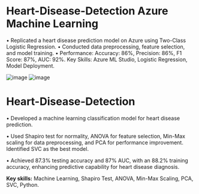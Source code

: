 # **Heart-Disease-Detection Azure Machine Learning** 
• Replicated a heart disease prediction model on Azure using Two-Class Logistic Regression.
• Conducted data preprocessing, feature selection, and model training.
• Performance: Accuracy: 86%, Precision: 86%, F1 Score: 87%, AUC: 92%.
Key Skills: Azure ML Studio, Logistic Regression, Model Deployment.

![image](https://github.com/user-attachments/assets/abbb31c8-878b-4f94-9aab-4d4cf9618502)
![image](https://github.com/user-attachments/assets/9ee5392e-9ba1-4b83-9c29-03f940a565bf)


# **Heart-Disease-Detection** 

•	Developed a machine learning classification model for heart disease prediction.

•	Used Shapiro test for normality, ANOVA for feature selection, Min-Max scaling for data preprocessing, and PCA for performance improvement. Identified SVC as the best model.

•	Achieved 87.3% testing accuracy and 87% AUC, with an 88.2% training accuracy, enhancing predictive capability for heart disease diagnosis.

**Key skills:** Machine Learning, Shapiro Test, ANOVA, Min-Max Scaling, PCA, SVC, Python. 




